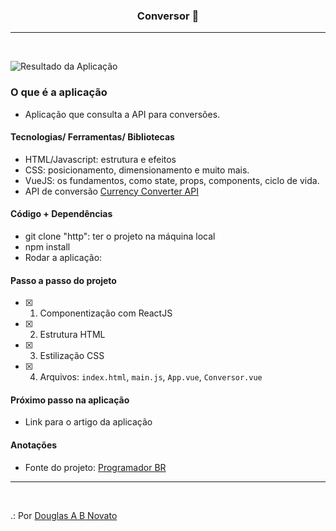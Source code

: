 <h3 align="center">
  Conversor 🚀
</h3>

---
<br>

![Resultado da Aplicação](/images/a-aplicacao-terminada.jpg)

### O que é a aplicação

- Aplicação que consulta a API para conversões.

#### Tecnologias/ Ferramentas/ Bibliotecas

- HTML/Javascript: estrutura e efeitos
- CSS: posicionamento, dimensionamento e muito mais.
- VueJS: os fundamentos, como state, props, components, ciclo de vida.
- API de conversão [Currency Converter API](https://free.currencyconverterapi.com/)

#### Código + Dependências

- git clone "http": ter o projeto na máquina local
- npm install 
- Rodar a aplicação:  

#### Passo a passo do projeto 

- [x] 1. Componentização com ReactJS
- [x] 2. Estrutura HTML 
- [x] 3. Estilização CSS 
- [x] 4. Arquivos: `index.html`, `main.js`, `App.vue`, `Conversor.vue`

#### Próximo passo na aplicação

- Link para o artigo da aplicação 

#### Anotações   

- Fonte do projeto: [Programador BR](https://www.youtube.com/watch?v=tIEa3MRBpI0)

---
<br>

.: Por [Douglas A B Novato](https://linktr.ee/douglasabnovato)